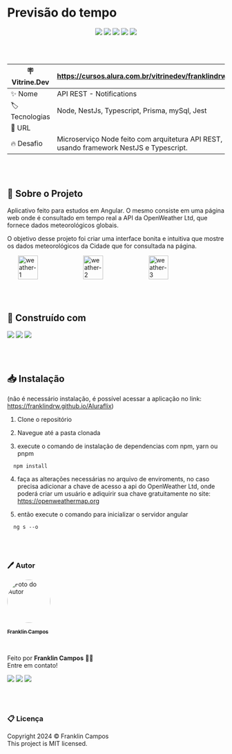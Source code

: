 # Previsão do tempo

<div id="statusProject" align="center">
  <img src="https://img.shields.io/github/license/franklindrw/weather-app-angular.svg?style=for-the-badge" />
  <img src="https://img.shields.io/github/stars/franklindrw/weather-app-angular.svg?style=for-the-badge" />
  <img src="https://img.shields.io/github/forks/franklindrw/weather-app-angular.svg?style=for-the-badge" />
  <img src="https://img.shields.io/github/issues/franklindrw/weather-app-angular.svg?style=for-the-badge" />
  <img src="http://img.shields.io/static/v1?label=STATUS&message=CONCLUIDO&color=green&style=for-the-badge"/>
</div>

<br /><br />

| :placard: Vitrine.Dev | https://cursos.alura.com.br/vitrinedev/franklindrw |
| -------------  | --- |
| :sparkles: Nome        |  API REST - Notifications
| :label: Tecnologias | Node, NestJs, Typescript, Prisma, mySql, Jest
| :rocket: URL         | 
| :fire: Desafio     | Microserviço Node feito com arquitetura API REST, usando framework NestJS e Typescript.

<br /><br />

## 🔎  Sobre o Projeto

Aplicativo feito para estudos em Angular. O mesmo consiste em uma página web onde é consultado em tempo real a API da OpenWeather Ltd, que fornece dados meteorológicos globais.

O objetivo desse projeto foi criar uma interface bonita e intuitiva que mostre os dados meteorológicos da Cidade que for consultada na página.

<div style="display: flex; justify-content: center;">
    <img src="https://github.com/franklindrw/weather-app-angular/assets/81038899/d72cbf28-627b-459c-bc3b-8107ef4f7637" alt="weather-1" style="width: 30%;">
    <img src="https://github.com/franklindrw/weather-app-angular/assets/81038899/555353e7-c730-4763-843b-eb347010b773" alt="weather-2" style="width: 30%;">
    <img src="https://github.com/franklindrw/weather-app-angular/assets/81038899/7908f841-7c09-4012-8db6-2455004ab379" alt="weather-3" style="width: 30%;">
</div>

<br /><br />

## 🔨 Construído com

<div id="statusProject" align="left">
  <img src="https://img.shields.io/badge/Angular-DD0031?style=for-the-badge&logo=angular&logoColor=white" />
  <img src="https://img.shields.io/badge/TypeScript-007ACC?style=for-the-badge&logo=typescript&logoColor=white" />
  <img src="https://img.shields.io/badge/Sass-CC6699?style=for-the-badge&logo=sass&logoColor=white" />
</div>

<br /><br />

## 📥 Instalação
(não é necessário instalação, é possível acessar a aplicação no link: https://franklindrw.github.io/Aluraflix)

 1. Clone o repositório

 2. Navegue até a pasta clonada

 3. execute o comando de instalação de dependencias com npm, yarn ou pnpm
  ```
    npm install
  ```

 4. faça as alterações necessárias no arquivo de enviroments, no caso precisa adicionar a chave de acesso a api do OpenWeather Ltd, onde poderá criar um usuário e adiquirir sua chave gratuitamente no site: https://openweathermap.org
  
 5. então execute o comando para inicializar o servidor angular
  ```
    ng s --o
  ```

<br /><br />

### 🖊 Autor

<a href="https://github.com/franklindrw">
<img style="border-radius: 50%; width: 100px" src="https://github.com/franklindrw.png" alt="Foto do Autor"/>
  
<br />

<sub><b>Franklin Campos </b></sub>
</a>

</br>

<p>Feito por <strong>Franklin Campos</strong> 👋🏻 </br>
Entre em contato!</p>

<div>
  <a href="https://www.linkedin.com/in/franklindrw" target="_blank"><img src="https://img.shields.io/badge/-LinkedIn-%230077B5?style=for-the-badge&logo=linkedin&logoColor=white" target="_blank"></a>
  <a href="mailto:franklindrw@gmail.com"><img src="https://img.shields.io/badge/Gmail-D14836?style=for-the-badge&logo=gmail&logoColor=white" target="_blank"></a>
  <a href="https://www.instagram.com/franklindrw" target="_blank"><img src="https://img.shields.io/badge/-Instagram-%23E4405F?style=for-the-badge&logo=instagram&logoColor=white" target="_blank"></a>
</div>

<br /><br />

### 📋 Licença

<p> Copyright 2024 © Franklin Campos </br>
This project is MIT licensed.</p>
